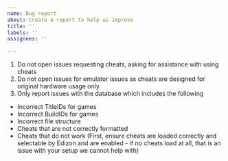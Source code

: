 ```yaml
---
name: Bug report
about: Create a report to help us improve
title: ''
labels: ''
assignees: ''

---
```


1. Do not open issues requesting cheats, asking for assistance with using cheats
2. Do not open issues for emulator issues as cheats are designed for original hardware usage only
2. Only report issues with the database which includes the following
- Incorrect TitleIDs for games
- Incorrect BuildIDs for games
- Incorrect file structure
- Cheats that are not correctly formatted
- Cheats that do not work (First, ensure cheats are loaded correctly and selectable by Edizon and are enabled - if no cheats load at all, that is an issue with your setup we cannot help with)
